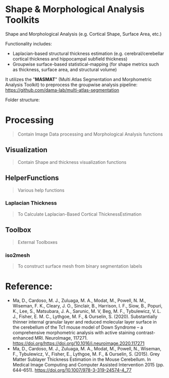# Shape & Morphological Analysis Toolkits
Shape and Morphological Analysis (e.g. Cortical Shape, Surface Area, etc.)

Functionality includes:

- Laplacian-based structural thickness estimation (e.g. cerebral/cerebellar cortical thickness and hippocampal subfield thickness)
- Groupwise surface-based statistical-mapping (for shape metrics such as thickness, surface area, and structural volume)

It utilizes the "**MASMAT**" (Multi Atlas Segmentation and Morphometric Analysis Toolkit) to preprocess the groupwise  analysis pipeline: https://github.com/dama-lab/multi-atlas-segmentation

Folder structure:

# Processing

> Contain Image Data processing and Morphological Analysis functions

## Visualization

> Contain Shape and thickness visualization functions

## HelperFunctions

> Various help functions

### Laplacian Thickness

> To Calculate Laplacian-Based Cortical ThicknessEstimation

## Toolbox

> External Toolboxes

### iso2mesh

> To construct surface mesh from binary segmentation labels



# Reference:

  - Ma, D., Cardoso, M. J., Zuluaga, M. A., Modat, M., Powell, N. M., Wiseman, F. K., Cleary, J. O., Sinclair, B., Harrison, I. F., Siow, B., Popuri, K., Lee, S., Matsubara, J. A., Sarunic, M. V, Beg, M. F., Tybulewicz, V. L. J., Fisher, E. M. C., Lythgoe, M. F., & Ourselin, S. (2020). Substantially thinner internal granular layer and reduced molecular layer surface in the cerebellum of the Tc1 mouse model of Down Syndrome – a comprehensive morphometric analysis with active staining contrast-enhanced MRI. NeuroImage, 117271. https://doi.org/https://doi.org/10.1016/j.neuroimage.2020.117271
  - Ma, D., Cardoso, M. J., Zuluaga, M. A., Modat, M., Powell, N., Wiseman, F., Tybulewicz, V., Fisher, E., Lythgoe, M. F., & Ourselin, S. (2015). Grey Matter Sublayer Thickness Estimation in the Mouse Cerebellum. In Medical Image Computing and Computer Assisted Intervention 2015 (pp. 644–651). https://doi.org/10.1007/978-3-319-24574-4_77
